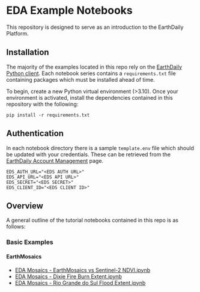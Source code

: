 # EDA Example Notebooks

This repository is designed to serve as an introduction to the EarthDaily Platform. 

## Installation

The majority of the examples located in this repo rely on the [EarthDaily Python client](https://earthdaily.github.io/earthdaily-python-client/). Each notebook series contains a `requirements.txt` file containing packages which must be installed ahead of time. 

To begin, create a new Python virtual environment (>3.10). Once your environment is activated, install the dependencies contained in this repository with the following:

    pip install -r requirements.txt

## Authentication

In each notebook directory there is a sample `template.env` file which should be updated with your credentials. These can be retrieved from the [EarthDaily Account Management](https://console.earthdaily.com/account) page.

    EDS_AUTH_URL="<EDS AUTH URL>"
    EDS_API_URL="<EDS API URL>"
    EDS_SECRET="<EDS SECRET>"
    EDS_CLIENT_ID="<EDS CLIENT ID>"

## Overview

A general outline of the tutorial notebooks contained in this repo is as follows:

### Basic Examples

#### EarthMosaics

* [EDA Mosaics - EarthMosaics vs Sentinel-2 NDVI.ipynb](EDA%20Mosaics%20-%20EarthMosaics%20vs%20Sentinel-2%20NDVI/EDA%20Mosaics%20-%20EarthMosaics%20vs%20Sentinel-2%20NDVI.ipynb)
* [EDA Mosaics - Dixie Fire Burn Extent.ipynb](EDA%20Mosaics%20-%20Dixie%20Fire%20Burn%20Extent/EDA%20Mosaics%20-%20Dixie%20Fire%20Burn%20Extent.ipynb)
* [EDA Mosaics - Rio Grande do Sul Flood Extent.ipynb](EDA%20Mosaics%20-%20Rio%20Grande%20do%20Sul%20Flood%20Extent/EDA%20Mosaics%20-%20Rio%20Grande%20do%20Sul%20Flood%20Extent.ipynb)